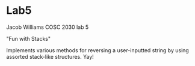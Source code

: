 # Lab5

Jacob Williams
COSC 2030 lab 5

"Fun with Stacks"

Implements various methods for reversing a user-inputted string by using assorted stack-like structures. Yay!
